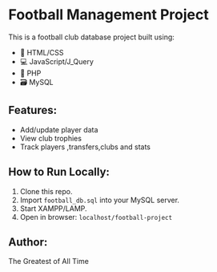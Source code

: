 # Football Management Project

This is a football club database project built using:
- 🧠 HTML/CSS
- 💻 JavaScript/J_Query
- 🐘 PHP
- 🗃️ MySQL

## Features:
- Add/update player data
- View club trophies
- Track  players ,transfers,clubs and stats

## How to Run Locally:
1. Clone this repo.
2. Import `football_db.sql` into your MySQL server.
3. Start XAMPP/LAMP.
4. Open in browser: `localhost/football-project`

## Author:
The Greatest of All Time

